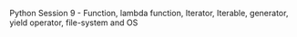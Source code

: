Python Session 9 - Function, lambda function, Iterator, Iterable, generator, yield operator, file-system and OS
